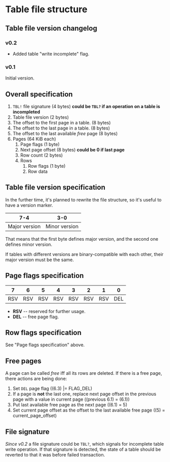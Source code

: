 # Table file structure

## Table file version changelog

### v0.2
+ Added table "write incomplete" flag.

### v0.1
Initial version.

## Overall specification

1. `TBL!` file signature (4 bytes) **could be `TBL?` if an operation on a table is incompleted**
2. Table file version (2 bytes)
3. The offset to the first page in a table. (8 bytes)
4. The offset to the last page in a table. (8 bytes)
5. The offset to the last available *free* page (8 bytes)
6. Pages (64 KiB each)
    1. Page flags (1 byte)
    2. Next page offset (8 bytes) **could be 0 if last page**
    3. Row count (2 bytes)
    4. Rows
        1. Row flags (1 byte)
        2. Row data

## Table file version specification

In the further time, it's planned to rewrite the file structure, so it's useful to have a version marker.

|      7-4      |      3-0      |
|---------------|---------------|
| Major version | Minor version |

That means that the first byte defines major version, and the second one defines minor version.

If tables with different versions are binary-compatible with each other, their major version must be the same. 

## Page flags specification

|  7  |  6  |  5  |  4  |  3  |  2  |  1  |  0  |
|-----|-----|-----|-----|-----|-----|-----|-----|
| RSV | RSV | RSV | RSV | RSV | RSV | RSV | DEL |

- **RSV** -- reserved for further usage.
- **DEL** -- free page flag. 

## Row flags specification

See "Page flags specification" above.

## Free pages

A page can be called *free* iff all its rows are deleted. 
If there is a free page, there actions are being done:

1. Set `DEL` page flag ((6.3) |= FLAG_DEL)
2. If a page is **not** the last one, replace next page offset in the previous page with a value in current page 
((previous 6.1) = (6.1))
3. Put last available free page as the next page ((6.1) = 5)
4. Set current page offset as the offset to the last available free page ((5) = current_page_offset)

## File signature

*Since v0.2* a file signature could be `TBL?`, which signals for incomplete table write operation.
If that signature is detected, the state of a table should be reverted to that it was before failed
transaction.